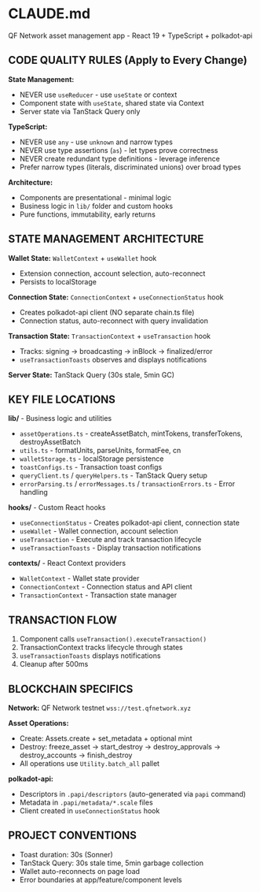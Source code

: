 # CLAUDE.md

QF Network asset management app - React 19 + TypeScript + polkadot-api

## CODE QUALITY RULES (Apply to Every Change)

**State Management:**
- NEVER use `useReducer` - use `useState` or context
- Component state with `useState`, shared state via Context
- Server state via TanStack Query only

**TypeScript:**
- NEVER use `any` - use `unknown` and narrow types
- NEVER use type assertions (`as`) - let types prove correctness
- NEVER create redundant type definitions - leverage inference
- Prefer narrow types (literals, discriminated unions) over broad types

**Architecture:**
- Components are presentational - minimal logic
- Business logic in `lib/` folder and custom hooks
- Pure functions, immutability, early returns

## STATE MANAGEMENT ARCHITECTURE

**Wallet State:** `WalletContext` + `useWallet` hook
- Extension connection, account selection, auto-reconnect
- Persists to localStorage

**Connection State:** `ConnectionContext` + `useConnectionStatus` hook
- Creates polkadot-api client (NO separate chain.ts file)
- Connection status, auto-reconnect with query invalidation

**Transaction State:** `TransactionContext` + `useTransaction` hook
- Tracks: signing → broadcasting → inBlock → finalized/error
- `useTransactionToasts` observes and displays notifications

**Server State:** TanStack Query (30s stale, 5min GC)

## KEY FILE LOCATIONS

**lib/** - Business logic and utilities
- `assetOperations.ts` - createAssetBatch, mintTokens, transferTokens, destroyAssetBatch
- `utils.ts` - formatUnits, parseUnits, formatFee, cn
- `walletStorage.ts` - localStorage persistence
- `toastConfigs.ts` - Transaction toast configs
- `queryClient.ts` / `queryHelpers.ts` - TanStack Query setup
- `errorParsing.ts` / `errorMessages.ts` / `transactionErrors.ts` - Error handling

**hooks/** - Custom React hooks
- `useConnectionStatus` - Creates polkadot-api client, connection state
- `useWallet` - Wallet connection, account selection
- `useTransaction` - Execute and track transaction lifecycle
- `useTransactionToasts` - Display transaction notifications

**contexts/** - React Context providers
- `WalletContext` - Wallet state provider
- `ConnectionContext` - Connection status and API client
- `TransactionContext` - Transaction state manager

## TRANSACTION FLOW

1. Component calls `useTransaction().executeTransaction()`
2. TransactionContext tracks lifecycle through states
3. `useTransactionToasts` displays notifications
4. Cleanup after 500ms

## BLOCKCHAIN SPECIFICS

**Network:** QF Network testnet `wss://test.qfnetwork.xyz`

**Asset Operations:**
- Create: Assets.create + set_metadata + optional mint
- Destroy: freeze_asset → start_destroy → destroy_approvals → destroy_accounts → finish_destroy
- All operations use `Utility.batch_all` pallet

**polkadot-api:**
- Descriptors in `.papi/descriptors` (auto-generated via `papi` command)
- Metadata in `.papi/metadata/*.scale` files
- Client created in `useConnectionStatus` hook

## PROJECT CONVENTIONS

- Toast duration: 30s (Sonner)
- TanStack Query: 30s stale time, 5min garbage collection
- Wallet auto-reconnects on page load
- Error boundaries at app/feature/component levels
